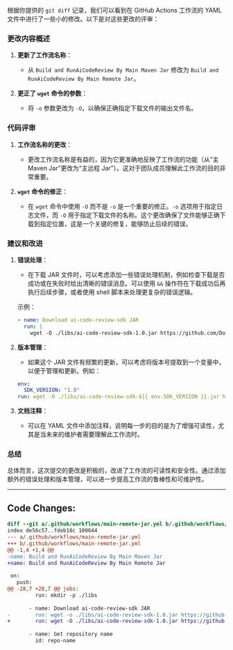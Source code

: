 根据你提供的 `git diff` 记录，我们可以看到在 GitHub Actions 工作流的 YAML 文件中进行了一些小的修改。以下是对这些更改的评审：

### 更改内容概述

1. **更新了工作流名称**：
   - 从 `Build and RunAiCodeReview By Main Maven Jar` 修改为 `Build and RunAiCodeReview By Main Remote Jar`。
   
2. **更正了 `wget` 命令的参数**：
   - 将 `-o` 参数更改为 `-O`，以确保正确指定下载文件的输出文件名。

### 代码评审

1. **工作流名称的更改**：
   - 更改工作流名称是有益的，因为它更准确地反映了工作流的功能（从“主 Maven Jar”更改为“主远程 Jar”）。这对于团队成员理解此工作流的目的非常重要。

2. **`wget` 命令的修正**：
   - 在 `wget` 命令中使用 `-O` 而不是 `-o` 是一个重要的修正。`-o` 选项用于指定日志文件，而 `-O` 用于指定下载文件的名称。这个更改确保了文件能够正确下载到指定位置，这是一个关键的修复，能够防止后续的错误。

### 建议和改进

1. **错误处理**：
   - 在下载 JAR 文件时，可以考虑添加一些错误处理机制，例如检查下载是否成功或在失败时给出清晰的错误消息。可以使用 `&&` 操作符在下载成功后再执行后续步骤，或者使用 shell 脚本来处理更复杂的错误逻辑。

   示例：
   ```yaml
   - name: Download ai-code-review-sdk JAR
     run: |
       wget -O ./libs/ai-code-review-sdk-1.0.jar https://github.com/DoNotThinkTooMuch/ai-code-review-log/releases/download/v1.0/ai-code-review-sdk-1.0.jar || (echo "Download failed" && exit 1)
   ```

2. **版本管理**：
   - 如果这个 JAR 文件有频繁的更新，可以考虑将版本号提取到一个变量中，以便于管理和更新。例如：
   ```yaml
   env:
     SDK_VERSION: "1.0"
   run: wget -O ./libs/ai-code-review-sdk-${{ env.SDK_VERSION }}.jar https://github.com/DoNotThinkTooMuch/ai-code-review-log/releases/download/v${{ env.SDK_VERSION }}/ai-code-review-sdk-${{ env.SDK_VERSION }}.jar
   ```

3. **文档注释**：
   - 可以在 YAML 文件中添加注释，说明每一步的目的是为了增强可读性，尤其是当未来的维护者需要理解此工作流时。

### 总结

总体而言，这次提交的更改是积极的，改进了工作流的可读性和安全性。通过添加额外的错误处理和版本管理，可以进一步提高工作流的鲁棒性和可维护性。

---

## Code Changes:
```diff
diff --git a/.github/workflows/main-remote-jar.yml b/.github/workflows/main-remote-jar.yml
index de56c57..fdeb18c 100644
--- a/.github/workflows/main-remote-jar.yml
+++ b/.github/workflows/main-remote-jar.yml
@@ -1,4 +1,4 @@
-name: Build and RunAiCodeReview By Main Maven Jar
+name: Build and RunAiCodeReview By Main Remote Jar
 
 on:
   push:
@@ -28,7 +28,7 @@ jobs:
         run: mkdir -p ./libs
 
       - name: Download ai-code-review-sdk JAR
-        run: wget -o ./libs/ai-code-review-sdk-1.0.jar https://github.com/DoNotThinkTooMuch/ai-code-review-log/releases/download/v1.0/ai-code-review-sdk-1.0.jar
+        run: wget -O ./libs/ai-code-review-sdk-1.0.jar https://github.com/DoNotThinkTooMuch/ai-code-review-log/releases/download/v1.0/ai-code-review-sdk-1.0.jar
 
       - name: Get repository name
         id: repo-name
```
